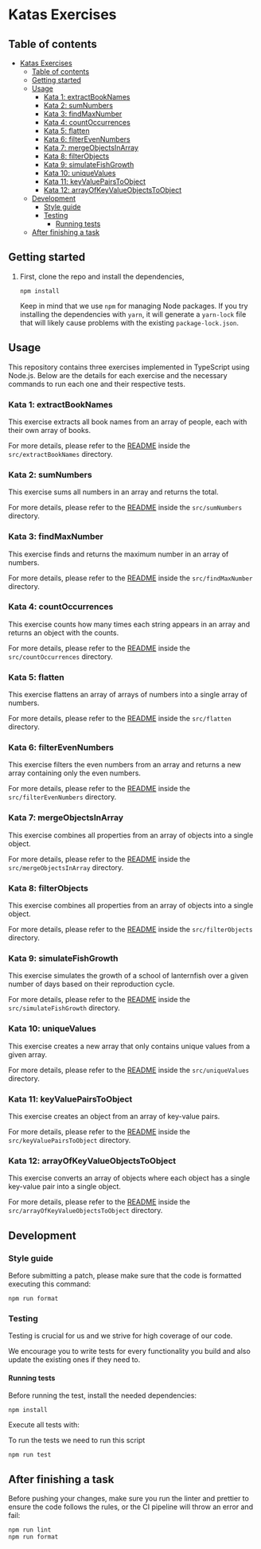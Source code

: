 # Katas Exercises

## Table of contents

- [Katas Exercises](#katas-exercises)
  - [Table of contents](#table-of-contents)
  - [Getting started](#getting-started)
  - [Usage](#usage)
    - [Kata 1: extractBookNames](#kata-1-extractBookNames)
    - [Kata 2: sumNumbers](#kata-2-sumNumbers)
    - [Kata 3: findMaxNumber](#kata-3-findMaxNumber)
    - [Kata 4: countOccurrences](#kata-4-countOccurrences)
    - [Kata 5: flatten](#kata-5-flatten)
    - [Kata 6: filterEvenNumbers](#kata-6-filterEvenNumbers)
    - [Kata 7: mergeObjectsInArray](#kata-7-mergeObjectsInArray)
    - [Kata 8: filterObjects](#kata-8-filterobjects)
    - [Kata 9: simulateFishGrowth](#kata-9-simulatefishgrowth)
    - [Kata 10: uniqueValues](#kata-1-uniquevalues)
    - [Kata 11: keyValuePairsToObject](#kata-3-keyvaluepairstoobject)
    - [Kata 12: arrayOfKeyValueObjectsToObject](#kata-4-arrayofkeyvalueobjectstoobject)
  - [Development](#development)
    - [Style guide](#style-guide)
    - [Testing](#testing)
      - [Running tests](#running-tests)
  - [After finishing a task](#after-finishing-a-task)

## Getting started

1. First, clone the repo and install the dependencies,

   ```
   npm install
   ```

   Keep in mind that we use `npm` for managing Node packages. If you try installing the dependencies with `yarn`, it will generate a `yarn-lock` file that will likely cause problems with the existing `package-lock.json`.

## Usage

This repository contains three exercises implemented in TypeScript using Node.js. Below are the details for each exercise and the necessary commands to run each one and their respective tests.

### Kata 1: extractBookNames

This exercise extracts all book names from an array of people, each with their own array of books.

For more details, please refer to the [README](src/extractBookNames/README.md) inside the `src/extractBookNames` directory.

### Kata 2: sumNumbers

This exercise sums all numbers in an array and returns the total.

For more details, please refer to the [README](src/sumNumbers/README.md) inside the `src/sumNumbers` directory.

### Kata 3: findMaxNumber

This exercise finds and returns the maximum number in an array of numbers.

For more details, please refer to the [README](src/findMaxNumber/README.md) inside the `src/findMaxNumber` directory.

### Kata 4: countOccurrences

This exercise counts how many times each string appears in an array and returns an object with the counts.

For more details, please refer to the [README](src/countOccurrences/README.md) inside the `src/countOccurrences` directory.

### Kata 5: flatten

This exercise flattens an array of arrays of numbers into a single array of numbers.

For more details, please refer to the [README](src/flatten/README.md) inside the `src/flatten` directory.

### Kata 6: filterEvenNumbers

This exercise filters the even numbers from an array and returns a new array containing only the even numbers.

For more details, please refer to the [README](src/filterEvenNumbers/README.md) inside the `src/filterEvenNumbers` directory.

### Kata 7: mergeObjectsInArray

This exercise combines all properties from an array of objects into a single object.

For more details, please refer to the [README](src/mergeObjectsInArray/README.md) inside the `src/mergeObjectsInArray` directory.

### Kata 8: filterObjects

This exercise combines all properties from an array of objects into a single object.

For more details, please refer to the [README](src/filterObjects/README.md) inside the `src/filterObjects` directory.

### Kata 9: simulateFishGrowth

This exercise simulates the growth of a school of lanternfish over a given number of days based on their reproduction cycle.

For more details, please refer to the [README](src/simulateFishGrowth/README.md) inside the `src/simulateFishGrowth` directory.

### Kata 10: uniqueValues

This exercise creates a new array that only contains unique values from a given array.

For more details, please refer to the [README](src/uniqueValues/README.md) inside the `src/uniqueValues` directory.

### Kata 11: keyValuePairsToObject

This exercise creates an object from an array of key-value pairs.

For more details, please refer to the [README](src/keyValuePairsToObject/README.md) inside the `src/keyValuePairsToObject` directory.

### Kata 12: arrayOfKeyValueObjectsToObject

This exercise converts an array of objects where each object has a single key-value pair into a single object.

For more details, please refer to the [README](src/arrayOfKeyValueObjectsToObject/README.md) inside the `src/arrayOfKeyValueObjectsToObject` directory.

## Development

### Style guide

Before submitting a patch, please make sure that the code is formatted executing this command:

```
npm run format
```

### Testing

Testing is crucial for us and we strive for high coverage of our code.

We encourage you to write tests for every functionality you build and also update the existing ones if they need to.

#### Running tests

Before running the test, install the needed dependencies:

```
npm install
```

Execute all tests with:

To run the tests we need to run this script

```
npm run test
```

## After finishing a task

Before pushing your changes, make sure you run the linter and prettier to ensure the code follows the rules, or the CI pipeline will throw an error and fail:

```
npm run lint
npm run format
```
